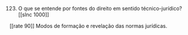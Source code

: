 123. O que se entende por fontes do direito em sentido técnico-jurídico?
[[slnc 1000]]

[[rate 90]]
Modos de formação e revelação das normas jurídicas.
